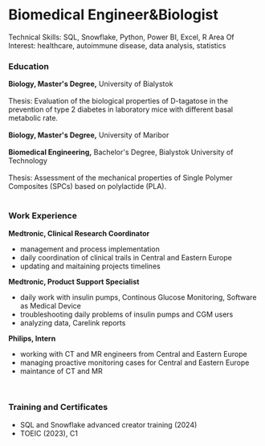 # Biomedical Engineer&Biologist
Technical Skills: SQL, Snowflake, Python, Power BI, Excel, R
Area Of Interest: healthcare, autoimmune disease, data analysis, statistics

### Education
**Biology, Master's Degree,** University of Bialystok <br />
<br />Thesis: Evaluation of the biological properties of D-tagatose in the prevention of type 2 diabetes in laboratory mice with different basal metabolic rate. <br />
<br />
**Biology, Master's Degree,** University of Maribor <br />
<br />
**Biomedical Engineering,** Bachelor's Degree, Bialystok University of Technology <br />
<br />Thesis: Assessment of the mechanical properties of Single Polymer Composites (SPCs) based on polylactide (PLA). <br />
<br />

### Work Experience
**Medtronic, Clinical Research Coordinator** <br />
- management and process implementation <br />
- daily coordination of clinical trails in Central and Eastern Europe <br />
- updating and maitaining projects timelines <br />

**Medtronic, Product Support Specialist** <br />
- daily work with insulin pumps, Continous Glucose Monitoring, Software as Medical Device <br />
- troubleshooting daily problems of insulin pumps and CGM users <br />
- analyzing data, Carelink reports <br />

**Philips, Intern** <br />
- working with CT and MR engineers from Central and Eastern Europe <br />
- managing proactive monitoring cases for Central and Eastern Europe <br />
- maintance of CT and MR <br />
<br />

### Training and Certificates <br />
- SQL and Snowflake advanced creator training (2024) <br />
- TOEIC (2023), C1 <br />
